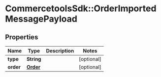 # CommercetoolsSdk::OrderImportedMessagePayload

## Properties
Name | Type | Description | Notes
------------ | ------------- | ------------- | -------------
**type** | **String** |  | [optional] 
**order** | [**Order**](Order.md) |  | [optional] 

